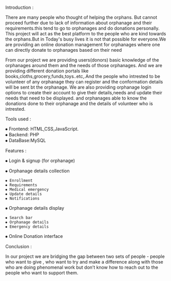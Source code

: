 Introduction :

  There are many people who thought of helping the orphans. But cannot proceed further due to lack of information about orphanage and their requirements.this tend to go to orphanages and do donations personally. This project will act as the best platform to the people who are kind towards the orphans.But in Today's busy lives it is not that possible for everyone.We are providing an online donation management for orphanages where one can directly donate to orphanages based on their need

  From our project we are providing users(donors) basic knowledge of the orphanages around them and the needs of those orphanages. And we are providing different donation portals like books,cloths,grocery,funds,toys..etc,.And the people who intrested to be volunteer of any orphanage they can register and the conformation details will be sent bt the orphanage.
  We are also providing orphanage login options to create their account to give their details,needs and update their needs that need to be displayed. and orphanages able to know the donations done to their orphanage and the details of volunteer who is intrested.


Tools used :

  ⦁	Frontend: HTML,CSS,JavaScript.  
  ⦁	Backend: PHP  
  ⦁	DataBase:MySQL


Features :

 ⦁ Login & signup (for orphanage)
 
 ⦁ Orphanage details collection
 
    ⦁ Enrollment
    ⦁ Requirements
    ⦁ Medical emergency 
    ⦁ Update details
    ⦁ Notifications 
    
 ⦁ Orphanage details display
 
    ⦁ Search bar 
    ⦁ Orphanage details 
    ⦁ Emergency details 
    
 ⦁ Online Donation interface


Conclusion :

  In our project we are bridging the gap between two sets of people - people who want to give , who want to try and make a difference along with those who are doing phenomenal work but don’t know how to reach out to the people who want to support them.

